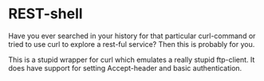 # REST-shell

Have you ever searched in your history for that particular curl-command or
tried to use curl to explore a rest-ful service?
Then this is probably for you.

This is a stupid wrapper for curl which emulates a really stupid ftp-client.
It does have support for setting Accept-header and basic authentication.
